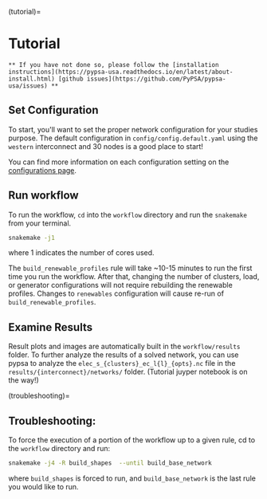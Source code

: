 (tutorial)=
# Tutorial

```{note}
** If you have not done so, please follow the [installation instructions](https://pypsa-usa.readthedocs.io/en/latest/about-install.html) [github issues](https://github.com/PyPSA/pypsa-usa/issues) **
```

## Set Configuration

To start, you'll want to set the proper network configuration for your studies purpose. The default configuration in `config/config.default.yaml` using the `western` interconnect and 30 nodes is a good place to start!

You can find more information on each configuration setting on the [configurations page](https://pypsa-usa.readthedocs.io/en/latest/config-configuration.html).


## Run workflow

To run the workflow, `cd` into the `workflow` directory and run the `snakemake` from your terminal.

```bash
snakemake -j1
```

where 1 indicates the number of cores used.

The `build_renewable_profiles` rule will take ~10-15 minutes to run the first time you run the workflow. After that, changing the number of clusters, load, or generator configurations will not require rebuilding the renewable profiles. Changes to `renewables` configuration will cause re-run of `build_renewable_profiles`.

## Examine Results

Result plots and images are automatically built in the `workflow/results` folder. To further analyze the results of a solved network, you can use pypsa to analyze the `elec_s_{clusters}_ec_l{l}_{opts}.nc` file in the `results/{interconnect}/networks/` folder. (Tutorial juyper notebook is on the way!)

(troubleshooting)=
## Troubleshooting:

To force the execution of a portion of the workflow up to a given rule, cd to the `workflow` directory and run:

```bash
snakemake -j4 -R build_shapes  --until build_base_network
```
where `build_shapes` is forced to run, and `build_base_network` is the last rule you would like to run.
